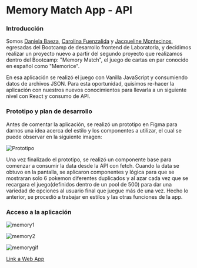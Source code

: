 # Memory Match App - API 

### Introducción

Somos [Daniela Baeza](https://github.com/DxAmbar "Daniela Baeza"), [Carolina Fuenzalida](https://github.com/CarolinaFuenzalida "Carolina Fuenzalida") y [Jacqueline Montecinos](https://github.com/JackiieM "Jacqueline Montecinos"), egresadas del Bootcamp de desarrollo frontend de Laboratoria, y decidimos realizar un proyecto nuevo a partir del segundo proyecto que realizamos dentro del Bootcamp: "Memory Match", el juego de cartas en par conocido en español como "Memorice".

En esa aplicación se realizó el juego con Vanilla JavaScript y consumiendo datos de archivos JSON. Para esta oportunidad, quisimos re-hacer la aplicación con nuestros nuevos conocimientos para llevarla a un siguiente nivel con React y consumo de API.

### Prototipo y plan de desarrollo

Antes de comentar la aplicación, se realizó un prototipo en Figma para darnos una idea acerca del estilo y los componentes a utilizar, el cual se puede observar en la siguiente imagen:

![Prototipo](https://i.ibb.co/xSYCj17/proto1.jpg "Prototipo")

Una vez finalizado el prototipo, se realizó un componente base para comenzar a consumir la data desde la API con fetch. Cuando la data se obtuvo en la pantalla, se aplicaron componentes y lógica para que se mostraran solo 6 pokemon diferentes duplicados y al azar cada vez que se recargara el juego(definidos dentro de un pool de 500) para dar una variedad de opciones al usuario final que juegue más de una vez. Hecho lo anterior, se procedió a trabajar en estilos y las otras funciones de la app.

### Acceso a la aplicación

![memory1](https://user-images.githubusercontent.com/108352521/215005802-02058097-241f-491a-936b-09b72c3d99d4.png)

![memory2](https://user-images.githubusercontent.com/108352521/215005698-e352c578-c95a-49bc-827b-a972c8c15e46.png)

![memorygif](https://s3.gifyu.com/images/mma67d9c79e1c11c97.gif)

[Link a Web App](https://memory-match-api.netlify.app/)

